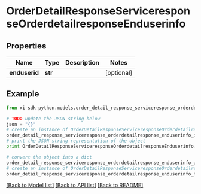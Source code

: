 # OrderDetailResponseServiceresponseOrderdetailresponseEnduserinfo


## Properties

Name | Type | Description | Notes
------------ | ------------- | ------------- | -------------
**enduserid** | **str** |  | [optional] 

## Example

```python
from xi-sdk-python.models.order_detail_response_serviceresponse_orderdetailresponse_enduserinfo import OrderDetailResponseServiceresponseOrderdetailresponseEnduserinfo

# TODO update the JSON string below
json = "{}"
# create an instance of OrderDetailResponseServiceresponseOrderdetailresponseEnduserinfo from a JSON string
order_detail_response_serviceresponse_orderdetailresponse_enduserinfo_instance = OrderDetailResponseServiceresponseOrderdetailresponseEnduserinfo.from_json(json)
# print the JSON string representation of the object
print OrderDetailResponseServiceresponseOrderdetailresponseEnduserinfo.to_json()

# convert the object into a dict
order_detail_response_serviceresponse_orderdetailresponse_enduserinfo_dict = order_detail_response_serviceresponse_orderdetailresponse_enduserinfo_instance.to_dict()
# create an instance of OrderDetailResponseServiceresponseOrderdetailresponseEnduserinfo from a dict
order_detail_response_serviceresponse_orderdetailresponse_enduserinfo_form_dict = order_detail_response_serviceresponse_orderdetailresponse_enduserinfo.from_dict(order_detail_response_serviceresponse_orderdetailresponse_enduserinfo_dict)
```
[[Back to Model list]](../README.md#documentation-for-models) [[Back to API list]](../README.md#documentation-for-api-endpoints) [[Back to README]](../README.md)


